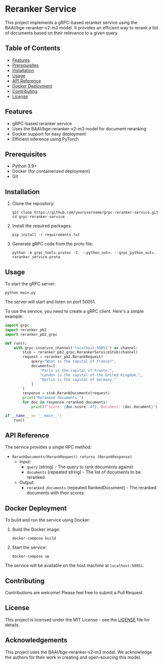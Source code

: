 # Reranker Service

This project implements a gRPC-based reranker service using the BAAI/bge-reranker-v2-m3 model. It provides an efficient way to rerank a list of documents based on their relevance to a given query.

## Table of Contents

- [Features](#features)
- [Prerequisites](#prerequisites)
- [Installation](#installation)
- [Usage](#usage)
- [API Reference](#api-reference)
- [Docker Deployment](#docker-deployment)
- [Contributing](#contributing)
- [License](#license)

## Features

- gRPC-based reranker service
- Uses the BAAI/bge-reranker-v2-m3 model for document reranking
- Docker support for easy deployment
- Efficient inference using PyTorch

## Prerequisites

- Python 3.9+
- Docker (for containerized deployment)
- Git

## Installation

1. Clone the repository:
   ```
   git clone https://github.com/yourusername/grpc-reranker-service.git
   cd grpc-reranker-service
   ```

2. Install the required packages:
   ```
   pip install -r requirements.txt
   ```

3. Generate gRPC code from the proto file:
   ```
   python -m grpc_tools.protoc -I. --python_out=. --grpc_python_out=. reranker_service.proto
   ```

## Usage

To start the gRPC server:

```
python main.py
```

The server will start and listen on port 50051.

To use the service, you need to create a gRPC client. Here's a simple example:

```python
import grpc
import reranker_pb2
import reranker_pb2_grpc

def run():
    with grpc.insecure_channel('localhost:50051') as channel:
        stub = reranker_pb2_grpc.RerankerServiceStub(channel)
        request = reranker_pb2.RerankRequest(
            query="What is the capital of France?",
            documents=[
                "Paris is the capital of France.",
                "London is the capital of the United Kingdom.",
                "Berlin is the capital of Germany."
            ]
        )
        response = stub.RerankDocuments(request)
        print("Reranked documents:")
        for doc in response.reranked_documents:
            print(f"Score: {doc.score:.4f}, Document: {doc.document}")

if __name__ == '__main__':
    run()
```

## API Reference

The service provides a single RPC method:

- `RerankDocuments(RerankRequest) returns (RerankResponse)`
  - Input:
    - `query` (string) - The query to rank documents against
    - `documents` (repeated string) - The list of documents to be reranked
  - Output:
    - `reranked_documents` (repeated RankedDocument) - The reranked documents with their scores

## Docker Deployment

To build and run the service using Docker:

1. Build the Docker image:
   ```
   docker-compose build
   ```

2. Start the service:
   ```
   docker-compose up
   ```

The service will be available on the host machine at `localhost:50051`.

## Contributing

Contributions are welcome! Please feel free to submit a Pull Request.

## License

This project is licensed under the MIT License - see the [LICENSE](LICENSE) file for details.

## Acknowledgements

This project uses the BAAI/bge-reranker-v2-m3 model. We acknowledge the authors for their work in creating and open-sourcing this model.
